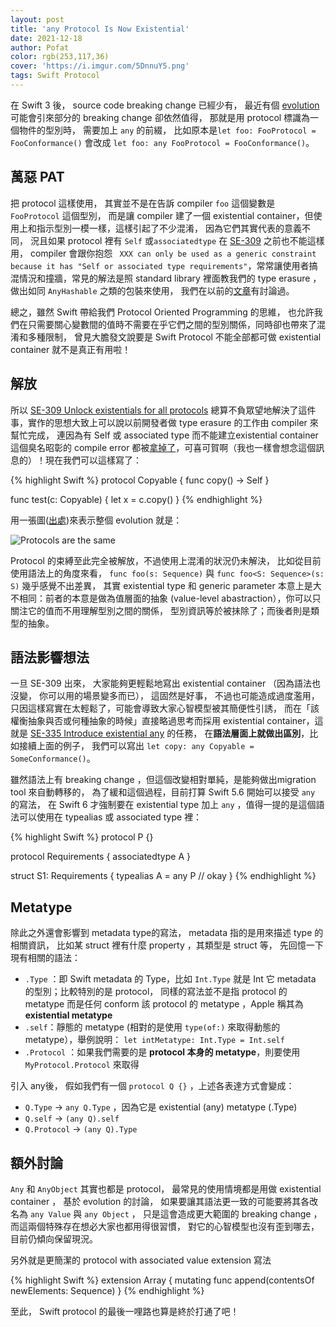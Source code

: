 ```yaml
---
layout: post
title: 'any Protocol Is Now Existential'
date: 2021-12-18
author: Pofat
color: rgb(253,117,36)
cover: 'https://i.imgur.com/5DnnuY5.png'
tags: Swift Protocol
---
```



在 Swift 3 後， source code breaking change 已經少有， 最近有個 [evolution](https://github.com/apple/swift-evolution/blob/main/proposals/0335-existential-any.md) 可能會引來部分的 breaking change 卻依然值得， 那就是用 protocol 標識為一個物件的型別時， 需要加上 `any` 的前綴， 比如原本是`let foo: FooProtocol = FooConformance()` 會改成  `let foo: any FooProtocol = FooConformance()`。

## 萬惡 PAT

把 protocol 這樣使用， 其實並不是在告訴 compiler `foo` 這個變數是 `FooProtocol` 這個型別， 而是讓 compiler 建了一個 existential container，但使用上和指示型別一模一樣，這樣引起了不少混淆， 因為它們其實代表的意義不同， 況且如果 protocol 裡有 `Self` 或`associatedtype` 在 [SE-309](https://github.com/apple/swift-evolution/blob/main/proposals/0309-unlock-existential-types-for-all-protocols.md) 之前也不能這樣用， compiler 會跟你抱怨 ` XXX can only be used as a generic constraint because it has "Self or associated type requirements"`，常常讓使用者搞混情況和撞牆，常見的解法是照 standard library 裡面教我們的 type erasure ， 做出如同 `AnyHashable` 之類的包裝來使用， 我們在以前的[文章](https://pofat.dev/2019/05/21/重新檢視-swift-的-protocol-二.html)有討論過。 

總之，雖然 Swift 帶給我們 Protocol Oriented Programming 的思維， 也允許我們在只需要關心變數間的值時不需要在乎它們之間的型別關係，同時卻也帶來了混淆和多種限制， 曾見大膽發文說要是 Swift Protocol 不能全部都可做 existential container 就不是真正有用啦！

## 解放

所以 [SE-309 Unlock existentials for all protocols](https://github.com/apple/swift-evolution/blob/main/proposals/0309-unlock-existential-types-for-all-protocols.md) 總算不負眾望地解決了這件事，實作的思想大致上可以說以前開發者做 type erasure 的工作由 compiler 來幫忙完成， 連因為有 Self 或 associated type 而不能建立existential container 這個臭名昭彰的 compile error 都被[拿掉了](https://github.com/apple/swift/pull/33767/files#r640209183)，可喜可賀啊（我也一樣會想念這個訊息的）！現在我們可以這樣寫了：

{% highlight Swift %}
protocol Copyable {
  func copy() -> Self
}

func test(c: Copyable) {
  let x = c.copy()
}
{% endhighlight %}

用一張圖([出處](https://twitter.com/jckarter/status/1453397244334329856?s=20))來表示整個 evolution 就是：

![Protocols are the same](￼￼https://i.imgur.com/xYSMQcC.jpg)

Protocol 的束縛至此完全被解放，不過使用上混淆的狀況仍未解決， 比如從目前使用語法上的角度來看， `func foo(s: Sequence)` 與 `func foo<S: Sequence>(s: S)` 幾乎感覺不出差異， 其實 existential type 和 generic parameter 本意上是大不相同：前者的本意是做為值層面的抽象 (value-level abastraction），你可以只關注它的值而不用理解型別之間的關係， 型別資訊等於被抺除了；而後者則是類型的抽象。 

## 語法影響想法

一旦 SE-309 出來， 大家能夠更輕鬆地寫出 existential container （因為語法也沒變， 你可以用的場景變多而已）， 這固然是好事， 不過也可能造成過度濫用， 只因這樣寫實在太輕鬆了，可能會導致大家心智模型被其簡便性引誘， 而在「該權衡抽象與否或何種抽象的時候」直接略過思考而採用 existential container，這就是 [SE-335 Introduce existential any](https://github.com/apple/swift-evolution/blob/main/proposals/0335-existential-any.md) 的任務， 在**語法層面上就做出區別**，比如接續上面的例子， 我們可以寫出 `let copy: any Copyable = SomeConformance()`。

雖然語法上有 breaking change ，但這個改變相對單純，是能夠做出migration tool 來自動轉移的， 為了緩和這個過程，目前打算 Swift 5.6 開始可以接受  `any` 的寫法， 在 Swift 6 才強制要在 existential type 加上 `any` ，值得一提的是這個語法可以使用在 typealias 或 associated type 裡：

{% highlight Swift %}
protocol P {}

protocol Requirements {
  associatedtype A
}

struct S1: Requirements {
  typealias A = any P // okay
}
{% endhighlight %}

## Metatype

除此之外還會影響到 metadata type的寫法， metadata 指的是用來描述 type 的相關資訊， 比如某 struct 裡有什麼 property ，其類型是 struct 等， 先回憶一下現有相關的語法：
* `.Type` ：即 Swift metadata 的 Type，比如 `Int.Type` 就是 Int 它 metadata 的型別；比較特別的是 protocol， 同樣的寫法並不是指 protocol 的 metatype 而是任何 conform 該 protocol 的 metatype ，Apple 稱其為 **existential metatype**
* `.self`：靜態的 metatype (相對的是使用 `type(of:)` 來取得動態的 metatype），舉例說明： `let intMetatype: Int.Type = Int.self`
* `.Protocol` ：如果我們需要的是 **protocol 本身的 metatype**，則要使用 `MyProtocol.Protocol` 來取得

引入 any後， 假如我們有一個 `protocol Q {}` ，上述各表達方式會變成：
* `Q.Type` -> `any Q.Type` ，因為它是 existential (any) metatype (.Type)
* `Q.self` -> `(any Q).self`
* `Q.Protocol` -> `(any Q).Type`

## 額外討論

`Any` 和 `AnyObject` 其實也都是 protocol， 最常見的使用情境都是用做 existential container ， 基於 evolution 的討論， 如果要讓其語法更一致的可能要將其各改名為 `any Value` 與 `any Object` ， 只是這會造成更大範圍的 breaking change ，而這兩個特殊存在想必大家也都用得很習慣， 對它的心智模型也沒有歪到哪去， 目前仍傾向保留現況。 

另外就是更簡潔的 protocol with associated value extension 寫法

{% highlight Swift %}
extension Array {
  mutating func append(contentsOf newElements: Sequence<Element>)
}
{% endhighlight %}

至此， Swift protocol 的最後一哩路也算是終於打通了吧！
